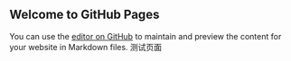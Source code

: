 ## Welcome to GitHub Pages

You can use the [editor on GitHub](https://github.com/ququ0755/bizhi-project/edit/gh-pages/docs/index.md) to maintain and preview the content for your website in Markdown files.
测试页面
